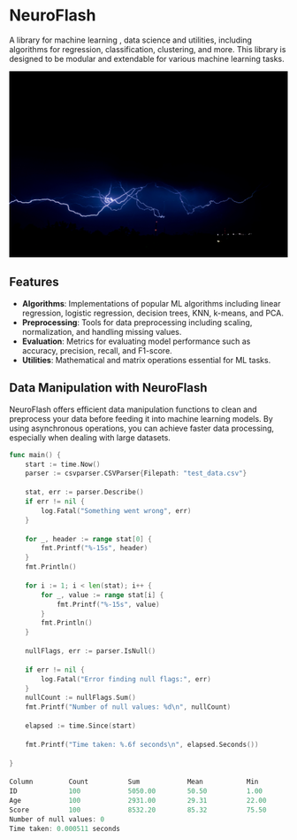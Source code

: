 # NeuroFlash

A library for machine learning , data science and utilities, including algorithms for regression, classification, clustering, and more. This library is designed to be modular and extendable for various machine learning tasks.

![logo](/docs/assets/neuroflash.jpg)

## Features

- **Algorithms**: Implementations of popular ML algorithms including linear regression, logistic regression, decision trees, KNN, k-means, and PCA.
- **Preprocessing**: Tools for data preprocessing including scaling, normalization, and handling missing values.
- **Evaluation**: Metrics for evaluating model performance such as accuracy, precision, recall, and F1-score.
- **Utilities**: Mathematical and matrix operations essential for ML tasks.

## Data Manipulation with NeuroFlash

NeuroFlash offers efficient data manipulation functions to clean and preprocess your data before feeding it into machine learning models. By using asynchronous operations, you can achieve faster data processing, especially when dealing with large datasets.


```go
func main() {
	start := time.Now()
	parser := csvparser.CSVParser{Filepath: "test_data.csv"}

	stat, err := parser.Describe()
	if err != nil {
		log.Fatal("Something went wrong", err)
	}

	for _, header := range stat[0] {
		fmt.Printf("%-15s", header)
	}
	fmt.Println()

	for i := 1; i < len(stat); i++ {
		for _, value := range stat[i] {
			fmt.Printf("%-15s", value)
		}
		fmt.Println()
	}

	nullFlags, err := parser.IsNull()

	if err != nil {
		log.Fatal("Error finding null flags:", err)
	}
	nullCount := nullFlags.Sum()
	fmt.Printf("Number of null values: %d\n", nullCount)

	elapsed := time.Since(start)

	fmt.Printf("Time taken: %.6f seconds\n", elapsed.Seconds())

}

Column         Count          Sum            Mean           Min            Max            Q1(25%)        Q2(50%)        Q3(75%)        Variance       Std Deviation  
ID             100            5050.00        50.50          1.00           100.00         26.00          50.50          76.00          833.25         28.87          
Age            100            2931.00        29.31          22.00          35.00          27.00          29.00          32.00          10.51          3.24           
Score          100            8532.20        85.32          75.50          92.50          82.30          85.75          89.00          19.04          4.36           
Number of null values: 0
Time taken: 0.000511 seconds
```

